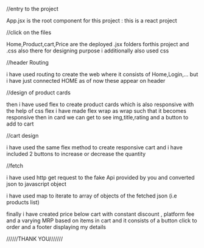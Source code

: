 //entry to the project

App.jsx is the root component for this project : this is a react project

//click on the files

Home,Product,cart,Price are the deployed .jsx folders forthis project and .css also there for designing purpose i additionally also used css 

//header Routing

i have used routing to create the web where it consists of Home,Login,... but i have just connected HOME as of now
these appear on header 

//design of product cards

then i have used flex to create product cards which is also responsive with the help of css flex
i have made flex wrap as wrap such that it becomes responsive
then in card we can get to see img,title,rating and a button to add to cart

//cart design

i have used the same flex method to create responsive cart and i have included 2 buttons to increase or decrease the quantity

//fetch

i have used http get request to the fake Api provided by you and converted json to javascript object

i have used map to iterate to array of objects of the fetched json (i.e products list)

finally i have created price below cart with constant discount , platform fee and a varying MRP based on items in cart
and it consists of a button click to order and a footer displaying my details 

//////THANK YOU///////
